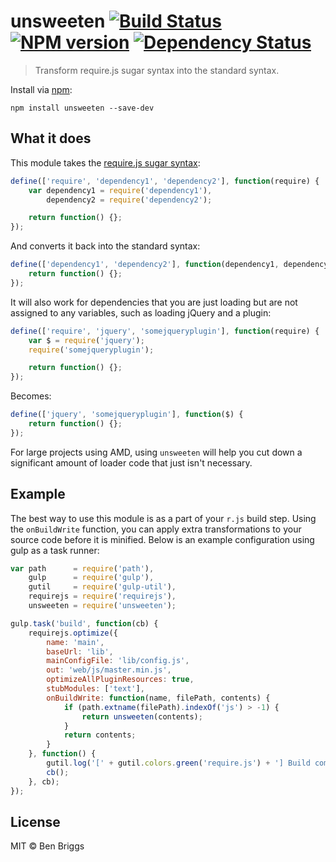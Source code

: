# unsweeten [![Build Status](https://travis-ci.org/ben-eb/unsweeten.svg?branch=master)](https://travis-ci.org/ben-eb/unsweeten) [![NPM version](https://badge.fury.io/js/unsweeten.svg)](http://badge.fury.io/js/unsweeten) [![Dependency Status](https://gemnasium.com/ben-eb/unsweeten.svg)](https://gemnasium.com/ben-eb/unsweeten)

> Transform require.js sugar syntax into the standard syntax.

Install via [npm](https://npmjs.org/package/unsweeten):

```
npm install unsweeten --save-dev
```

## What it does

This module takes the [require.js sugar syntax](http://requirejs.org/docs/whyamd.html#sugar):

```js
define(['require', 'dependency1', 'dependency2'], function(require) {
    var dependency1 = require('dependency1'),
        dependency2 = require('dependency2');

    return function() {};
});
```

And converts it back into the standard syntax:

```js
define(['dependency1', 'dependency2'], function(dependency1, dependency2) {
    return function() {};
});
```

It will also work for dependencies that you are just loading but are not assigned to any variables, such as loading jQuery and a plugin:

```js
define(['require', 'jquery', 'somejqueryplugin'], function(require) {
    var $ = require('jquery');
    require('somejqueryplugin');

    return function() {};
});
```

Becomes:

```js
define(['jquery', 'somejqueryplugin'], function($) {
    return function() {};
});
```

For large projects using AMD, using `unsweeten` will help you cut down a significant amount of loader code that just isn't necessary.

## Example

The best way to use this module is as a part of your `r.js` build step. Using the `onBuildWrite` function, you can apply extra transformations to your source code before it is minified. Below is an example configuration using gulp as a task runner:

```js
var path      = require('path'),
    gulp      = require('gulp'),
    gutil     = require('gulp-util'),
    requirejs = require('requirejs'),
    unsweeten = require('unsweeten');

gulp.task('build', function(cb) {
    requirejs.optimize({
        name: 'main',
        baseUrl: 'lib',
        mainConfigFile: 'lib/config.js',
        out: 'web/js/master.min.js',
        optimizeAllPluginResources: true,
        stubModules: ['text'],
        onBuildWrite: function(name, filePath, contents) {
            if (path.extname(filePath).indexOf('js') > -1) {
                return unsweeten(contents);
            }
            return contents;
        }
    }, function() {
        gutil.log('[' + gutil.colors.green('require.js') + '] Build complete.');
        cb();
    }, cb);
});
```

## License

MIT © Ben Briggs
